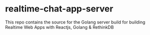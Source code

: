 # realtime-chat-app-server
This repo contains the source for the Golang server build for building Realtime Web Apps with Reactjs, Golang & RethinkDB
